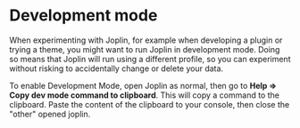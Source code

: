 # Development mode

When experimenting with Joplin, for example when developing a plugin or trying a theme, you might want to run Joplin in development mode. Doing so means that Joplin will run using a different profile, so you can experiment without risking to accidentally change or delete your data.

To enable Development Mode, open Joplin as normal, then go to **Help => Copy dev mode command to clipboard**. This will copy a command to the clipboard. 
Paste the content of the clipboard to your console, then close the "other" opened joplin.
